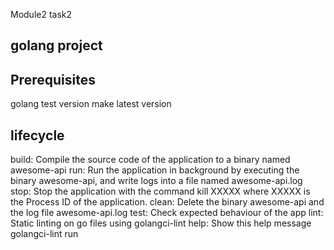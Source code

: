 Module2 task2

## golang project

## Prerequisites

golang test version make latest version

## lifecycle

build: Compile the source code of the application to a binary named awesome-api run: Run the application in background by executing the binary awesome-api, and write logs into a file named awesome-api.log stop: Stop the application with the command kill XXXXX where XXXXX is the Process ID of the application. clean: Delete the binary awesome-api and the log file awesome-api.log test: Check expected behaviour of the app lint: Static linting on go files using golangci-lint help: Show this help message
golangci-lint run
